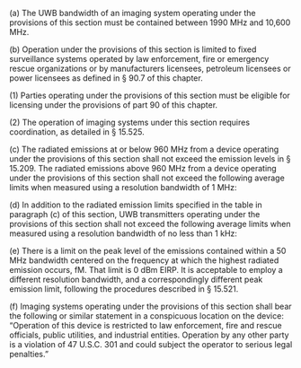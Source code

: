 (a) The UWB bandwidth of an imaging system operating under the provisions of this section must be contained between 1990 MHz and 10,600 MHz.
              

(b) Operation under the provisions of this section is limited to fixed surveillance systems operated by law enforcement, fire or emergency rescue organizations or by manufacturers licensees, petroleum licensees or power licensees as defined in § 90.7 of this chapter.

(1) Parties operating under the provisions of this section must be eligible for licensing under the provisions of part 90 of this chapter.

(2) The operation of imaging systems under this section requires coordination, as detailed in § 15.525.

(c) The radiated emissions at or below 960 MHz from a device operating under the provisions of this section shall not exceed the emission levels in § 15.209. The radiated emissions above 960 MHz from a device operating under the provisions of this section shall not exceed the following average limits when measured using a resolution bandwidth of 1 MHz:

(d) In addition to the radiated emission limits specified in the table in paragraph (c) of this section, UWB transmitters operating under the provisions of this section shall not exceed the following average limits when measured using a resolution bandwidth of no less than 1 kHz:

(e) There is a limit on the peak level of the emissions contained within a 50 MHz bandwidth centered on the frequency at which the highest radiated emission occurs, fM. That limit is 0 dBm EIRP. It is acceptable to employ a different resolution bandwidth, and a correspondingly different peak emission limit, following the procedures described in § 15.521.

(f) Imaging systems operating under the provisions of this section shall bear the following or similar statement in a conspicuous location on the device: “Operation of this device is restricted to law enforcement, fire and rescue officials, public utilities, and industrial entities. Operation by any other party is a violation of 47 U.S.C. 301 and could subject the operator to serious legal penalties.”

